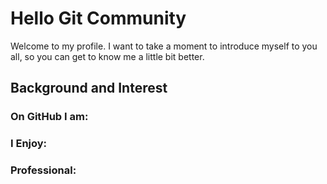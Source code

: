 

# Hello Git Community 

Welcome to my profile. I want to take a moment to introduce myself to you all, so you can get to know me a little bit better. 

##  Background and Interest 

### On GitHub I am: 



### I Enjoy: 



### Professional: 
<!--
**cawilli/cawilli** is a ✨ _special_ ✨ repository because its `README.md` (this file) appears on your GitHub profile.

Here are some ideas to get you started:

- 🔭 I’m currently working on ...
- 🌱 I’m currently learning ...
- 👯 I’m looking to collaborate on ...
- 🤔 I’m looking for help with ...
- 💬 Ask me about ...
- 📫 How to reach me: ...
- 😄 Pronouns: ...
- ⚡ Fun fact: ...
-->
